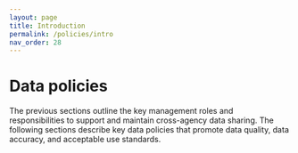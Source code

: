 ```yaml
---
layout: page
title: Introduction
permalink: /policies/intro
nav_order: 28
---
```


# Data policies

The previous sections outline the key management roles and responsibilities to support and maintain cross-agency data sharing. The following sections describe key data policies that promote data quality, data accuracy, and acceptable use standards.

